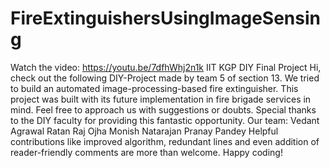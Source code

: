 # FireExtinguishersUsingImageSensing
Watch the video: https://youtu.be/7dfhWhj2n1k
IIT KGP DIY Final Project
Hi, check out the following DIY-Project made by team 5 of section 13. We tried to build an automated image-processing-based fire extinguisher. This project was built with its future implementation in fire brigade services in mind. Feel free to approach us with suggestions or doubts. Special thanks to the DIY faculty for providing this fantastic opportunity.
  Our team:
  Vedant Agrawal 
  Ratan Raj Ojha 
  Monish Natarajan
  Pranay Pandey
Helpful contributions like improved algorithm, redundant lines and even addition of reader-friendly comments are more than welcome. Happy coding!
